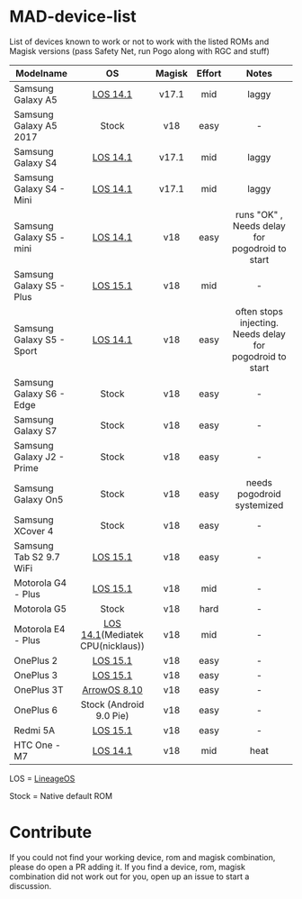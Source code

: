 # MAD-device-list
List of devices known to work or not to work with the listed ROMs and Magisk versions (pass Safety Net, run Pogo along with RGC and stuff)

| Modelname | OS | Magisk | Effort | Notes |
| --- | :---: | :---: | :---: | :---: |
| Samsung Galaxy A5 | [LOS 14.1](https://download.lineageos.org/a5y17lte) | v17.1 | mid | laggy |
| Samsung Galaxy A5 2017 | Stock | v18 | easy | - |
| Samsung Galaxy S4 | [LOS 14.1](https://download.lineageos.org/jfltexx) | v17.1 | mid | laggy |
| Samsung Galaxy S4 - Mini | [LOS 14.1](https://forum.xda-developers.com/galaxy-s4-mini/orig-development/rom-cyanogenmod-14-0-s4-mini-3g-lte-t3471761) | v17.1 | mid | laggy |
| Samsung Galaxy S5 - mini | [LOS 14.1](https://forum.xda-developers.com/galaxy-s5-mini/development/g800f-m-y-lineageos-14-1-g800f-m-y-t3549055) | v18 | easy | runs "OK" , Needs delay for pogodroid to start |
| Samsung Galaxy S5 - Plus | [LOS 15.1](https://download.lineageos.org/kccat6) | v18 | mid | - |
| Samsung Galaxy S5 - Sport | [LOS 14.1](https://forum.xda-developers.com/sprint-galaxy-s5/development/rom-lineageos-14-1-galaxy-s5-sport-sm-t3727763) | v18 | easy | often stops injecting. Needs delay for pogodroid to start |
| Samsung Galaxy S6 - Edge | Stock | v18 | easy | - |
| Samsung Galaxy S7 | Stock | v18 | easy | - |
| Samsung Galaxy J2 - Prime | Stock | v18 | easy | - |
| Samsung Galaxy On5 | Stock | v18 | easy | needs pogodroid systemized |
| Samsung XCover 4 | Stock | v18 | easy | - |
| Samsung Tab S2 9.7 WiFi | [LOS 15.1](https://download.lineageos.org/gts210vewifi) | v18 | easy | - |
| Motorola G4 - Plus | [LOS 15.1](https://forum.xda-developers.com/moto-g4-plus/development/rom-lineageos-15-1-unofficial-t3768420) | v18 | mid | - |
| Motorola G5 | Stock | v18 | hard | - |
| Motorola E4 - Plus | [LOS 14.1](https://androidfilehost.com/?fid=5862345805528046723)(Mediatek CPU(nicklaus)) | v18 | mid | - |
| OnePlus 2 | [LOS 15.1](https://wiki.lineageos.org/devices/oneplus2/install) | v18 | easy | - |
| OnePlus 3 | [LOS 15.1](https://forum.xda-developers.com/oneplus-3/oneplus-3--3t-cross-device-development/rom-lineageos-15-1-oneplus-3-3t-t3739169) | v18 | easy | - |
| OnePlus 3T | [ArrowOS 8.10](https://forum.xda-developers.com/oneplus-3/oneplus-3--3t-cross-device-development/official-arrowos-t3822779) | v18 | easy | - |
| OnePlus 6 | Stock (Android 9.0 Pie) | v18 | easy | - |
| Redmi 5A | [LOS 15.1](https://forum.xda-developers.com/xiaomi-redmi-5a/development/2018-10-10-lineageos-15-1-t3864961) | v18 | easy | - |
| HTC One -  M7 | [LOS 14.1](https://forum.xda-developers.com/htc-one/orig-development/rom-lineage-os-14-1-t3531331) | v18 | mid | heat |

LOS = [LineageOS](https://lineageos.org/)

Stock = Native default ROM

# Contribute
If you could not find your working device, rom and magisk combination, please do open a PR adding it.
If you find a device, rom, magisk combination did not work out for you, open up an issue to start a discussion.

